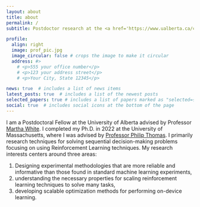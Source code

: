```yaml
---
layout: about
title: about
permalink: /
subtitle: Postdoctor research at the <a href='https://www.ualberta.ca/computing-science/index.html'>University of Alberta</a> studying reinforcement learning.

profile:
  align: right
  image: prof_pic.jpg
  image_circular: false # crops the image to make it circular
  address: #>
    # <p>555 your office number</p>
    # <p>123 your address street</p>
    # <p>Your City, State 12345</p>

news: true  # includes a list of news items
latest_posts: true  # includes a list of the newest posts
selected_papers: true # includes a list of papers marked as "selected={true}"
social: true  # includes social icons at the bottom of the page
---
```


I am a Postdoctoral Fellow at the University of Alberta advised by Professor [Martha White](https://webdocs.cs.ualberta.ca/~whitem/). I completed my Ph.D. in 2022 at the University of Massachusetts, where I was advised by [Professor Philip Thomas](https://people.cs.umass.edu/~pthomas/). I primarily research techniques for solving sequential decision-making problems focusing on using Reinforcement Learning techniques. My research interests centers around three areas: 
1. Designing experimental methodologies that are more reliable and informative than those found in standard machine learning experiments, 
2. understanding the necessary properties for scaling reinforcement learning techniques to solve many tasks, 
3. developing scalable optimization methods for performing on-device learning. 

